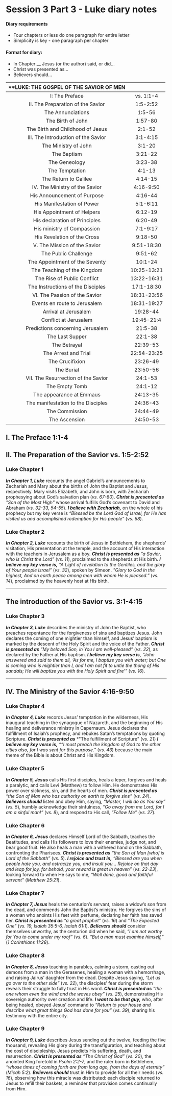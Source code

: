 # Session 3 Part 3 - Luke diary notes

#### Diary requirements
- Four chapters or less do one paragraph for entire letter
- Simplicity is key - one paragraph per chapter

#### Format for diary:
- In Chapter __ Jesus (or the author) said, or did...
- Christ was presented as...
- Believers should...

| **LUKE: THE GOSPEL OF THE SAVIOR OF MEN | |
|:-------:|:-------:|
| I: The Preface | vs. 1:1-4 |
| II. The Preparation of the Savior | 1:5-2:52 |
| The Annunciations | 1:5-56 |
| The Birth of John | 1:57-80 |
| The Birth and Childhood of Jesus | 2:1-52 |
| III. The Introduction of the Savior | 3:1-4:15 |
| The Ministry of John | 3:1-20 |
| The Baptism | 3:21-22 |
| The Geneology | 3:23-38 |
| The Temptation | 4:1-13 |
| The Return to Galilee | 4:14-15 |
| IV. The Ministry of the Savior | 4:16-9:50 |
| His Announcement of Purpose | 4:16-44 | 
| His Manifestation of Power | 5:1-6:11 |
| His Appointment of Helpers | 6:12-19 |
| His declaration of Principles | 6:20-49 |
| His ministry of Compassion | 7:1-9:17 |
| His Revelation of the Cross | 9:18-50 |
| V. The Mission of the Savior | 9:51-18:30 |
| The Public Challenge | 9:51-62 |
| The Appointment of the Seventy | 10:1-24 |
| The Teaching of the Kingdom | 10:25-13:21 |
| The Rise of Public Conflict | 13:22-16:31 |
| The Instructions of the Disciples | 17:1-18:30 |
| VI. The Passion of the Savior | 18:31-23:56 |
| Events en route to Jerusalem | 18:31-19:27 |
| Arrival at Jerusalem | 19:28-44 |
| Conflict at Jerusalem | 19:45-21:4 |
| Predictions concerning Jerusalem | 21:5-38 |
| The Last Supper | 22:1-38 |
| The Betrayal | 22:39-53 |
| The Arrest and Trial | 22:54-23:25 |
| The Crucifixion | 23:26-49 |
| The Burial | 23:50-56 |
| VII. The Resurrection of the Savior | 24:1-53 |
| The Empty Tomb | 24:1-12 |
| The appearance at Emmaus | 24:13-35 |
| The manifestation to the Disciples | 24:36-43 |
| The Commission | 24:44-49 | 
| The Ascension | 24:50-53 |

## I. The Preface 1:1-4  
## II. The Preparation of the Savior vs. 1:5-2:52  

### **Luke Chapter 1**  
**_In Chapter 1, Luke_** recounts the angel Gabriel’s announcements to Zechariah and Mary about the births of John the Baptist and Jesus, respectively. Mary visits Elizabeth, and John is born, with Zechariah prophesying about God’s salvation plan (*vs. 67-80*). **_Christ is presented as_** *"Son of the Most High"* whose arrival fulfills God’s covenant to David and Abraham (*vs. 32-33, 54-55*). **_I believe with Zechariah,_** on the whole of his prophecy but my key verse is *“Blessed be the Lord God of Israel, for He has visited us and accomplished redemption for His people”* (*vs. 68*).  

### **Luke Chapter 2**  
**_In Chapter 2, Luke_** recounts the birth of Jesus in Bethlehem, the shepherds’ visitation, His presentation at the temple, and the account of His interaction with the teachers in Jerusalem as a boy. **_Christ is presented as_** *“a Savior, who is Christ the Lord”* (*vs. 11*), proclaimed to the shepherds at His birth. **_I believe my key verse is,_** *“A Light of revelation to the Gentiles, and the glory of Your people Israel”* (*vs. 32*), spoken by Simeon. *"Glory to God in the highest, And on earth peace among men with whom He is pleased.”* (*vs. 14*), proclaimed by the heavenly host at His birth.

---

## The introduction of the Savior vs. 3:1-4:15

### **Luke Chapter 3**  
**_In Chapter 3, Luke_** describes the ministry of John the Baptist, who preaches repentance for the forgiveness of sins and baptizes Jesus. John declares the coming of one mightier than himself, and Jesus’ baptism is marked by the descent of the Holy Spirit and the voice of the Father. **_Christ is presented as_** *“My beloved Son, in You I am well-pleased”* (*vs. 22*), as declared by the Father at His baptism. **_I believe my key verse is,_** *“John answered and said to them all, ‘As for me, I baptize you with water; but One is coming who is mightier than I, and I am not fit to untie the thong of His sandals; He will baptize you with the Holy Spirit and fire’”* (*vs. 16*).

---

## IV. The Ministry of the Savior 4:16-9:50  

### **Luke Chapter 4**  
**_In Chapter 4, Luke_** records Jesus’ temptation in the wilderness, His inaugural teaching in the synagogue of Nazareth, and the beginning of His healing and deliverance ministry in Capernaum. Jesus declares the fulfillment of Isaiah’s prophecy, and rebukes Satan’s temptations by quoting Scripture. **_Christ is presented as_** *"The fulfillment of Scripture" (*vs. 21*)  **_I believe my key verse is,_** *““I must preach the kingdom of God to the other cities also, for I was sent for this purpose.”* (*vs. 43*) because the main theme of the Bible is about Christ and His Kingdom.

### **Luke Chapter 5**  
**_In Chapter 5, Jesus_** calls His first disciples, heals a leper, forgives and heals a paralytic, and calls Levi (Matthew) to follow Him. He demonstrates His power over sickness, sin, and the hearts of men. **_Christ is presented as_** *“the Son of Man who has authority on earth to forgive sins”* (*vs. 24*). **_Believers should_** listen and obey Him, saying, *“Master, I will do as You say”* (*vs. 5*), humbly acknowledge their sinfulness, *“Go away from me Lord, for I am a sinful man!”* (*vs. 8*), and respond to His call, *“Follow Me”* (*vs. 27*).

### **Luke Chapter 6**  
**_In Chapter 6, Jesus_** declares Himself Lord of the Sabbath, teaches the Beatitudes, and calls His followers to love their enemies, judge not, and bear good fruit. He also heals a man with a withered hand on the Sabbath, confronting the Pharisees. **_Christ is presented as_** *“the Son of Man [who] is Lord of the Sabbath”* (*vs. 5*). **_I rejoice and trust in,_** *“Blessed are you when people hate you, and ostracize you, and insult you… Rejoice on that day and leap for joy, for behold, your reward is great in heaven”* (*vs. 22-23*), looking forward to when He says to me, *“Well done, good and faithful servant”* (*Matthew 25:21*).

### **Luke Chapter 7**  
**_In Chapter 7, Jesus_** heals the centurion’s servant, raises a widow’s son from the dead, and commends John the Baptist’s ministry. He forgives the sins of a woman who anoints His feet with perfume, declaring her faith has saved her. **_Christ is presented as_** *“a great prophet”* (*vs. 16*) and *"The Expected One"* (*vs. 19, Isaiah 35:5-6, Isaiah 61:1*). **_Believers should_** consider themselves unworthy, as the centurion did when he said, *“I am not worthy for You to come under my roof”* (*vs. 6*). *“But a man must examine himself,”* (*1 Corinthians 11:28*).

### **Luke Chapter 8**  
**_In Chapter 8, Jesus_** teaching in parables, calming a storm, casting out demons from a man in the Gerasenes, healing a woman with a hemorrhage, and raising Jairus’ daughter from the dead. Despite Jesus saying, *“Let us go over to the other side”* (*vs. 22*), the disciples’ fear during the storm reveals their struggle to fully trust in His word. **_Christ is presented as_** *“the one whom even the wind and the waves obey”* (*vs. 25*), demonstrating His sovereign authority over creation and life. **_I want to be that guy,_** who, after being healed, obeyed Jesus’ command to *“Return to your house and describe what great things God has done for you”* (*vs. 39*), sharing his testimony with the entire city.

### **Luke Chapter 9**  
**_In Chapter 9, Luke_** describes Jesus sending out the twelve, feeding the five thousand, revealing His glory during the transfiguration, and teaching about the cost of discipleship. Jesus predicts His suffering, death, and resurrection. **_Christ is presented as_** *“The Christ of God”* (*vs. 20*), the anointed King foretold in *Psalm 2:2-7*, and the ruler born in Bethlehem, *“whose times of coming forth are from long ago, from the days of eternity”* (*Micah 5:2*). **_Believers should_** trust in Him to provide for all their needs (*vs. 16*), observing how this miracle was distributed: each disciple returned to Jesus to refill their baskets, a reminder that provision comes continually from Him.


